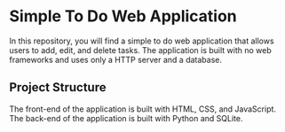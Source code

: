 # Simple To Do Web Application

In this repository, you will find a simple to do web application that allows users to add, edit, and delete tasks. The application is built with no web frameworks and uses only a HTTP server and a database.

## Project Structure

The front-end of the application is built with HTML, CSS, and JavaScript. The back-end of the application is built with Python and SQLite.
